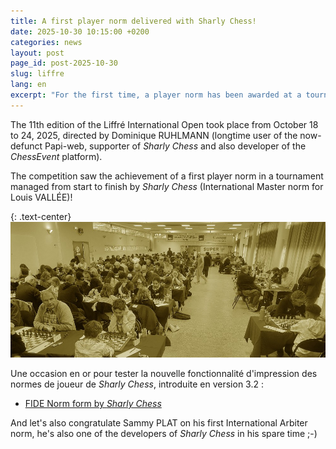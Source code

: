 ```yaml
---
title: A first player norm delivered with Sharly Chess!
date: 2025-10-30 10:15:00 +0200
categories: news
layout: post
page_id: post-2025-10-30
slug: liffre
lang: en
excerpt: "For the first time, a player norm has been awarded at a tournament entirely managed by Sharly Chess."
---
```


The 11th edition of the Liffré International Open took place from October 18 to 24, 2025, directed by Dominique RUHLMANN (longtime user of the now-defunct Papi-web, supporter of _Sharly Chess_ and also developer of the _ChessEvent_ platform).

The competition saw the achievement of a first player norm in a tournament managed from start to finish by _Sharly Chess_ (International Master norm for Louis VALLÉE)!

{: .text-center}
![11e open international de Liffré, October 18-24, 2025](/assets/images/20251030-liffre/20251030-liffre.jpg)

Une occasion en or pour tester la nouvelle fonctionnalité d'impression des normes de joueur de _Sharly Chess_, introduite en version 3.2 :

- [FIDE Norm form by _Sharly Chess_](/assets/images/20251030-liffre/20251030-liffre.pdf)

And let's also congratulate Sammy PLAT on his first International Arbiter norm, he's also one of the developers of _Sharly Chess_ in his spare time ;-)
